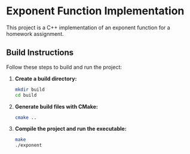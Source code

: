 # Exponent Function Implementation

This project is a C++ implementation of an exponent function for a homework assignment.

## Build Instructions

Follow these steps to build and run the project:

1. **Create a build directory:**

   ```bash
   mkdir build
   cd build
   ```
2. **Generate build files with CMake:**
    ```bash
    cmake ..
    ```
3. **Compile the project and run the executable:**
    ```bash
    make
    ./exponent
    ```

